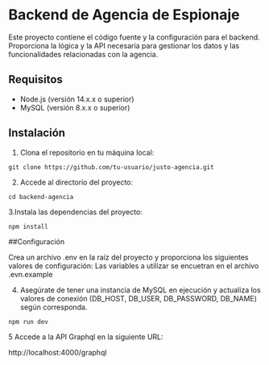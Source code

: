 # Backend de Agencia de Espionaje

Este proyecto contiene el código fuente y la configuración para el backend. 
Proporciona la lógica y la API necesaria para gestionar los datos y las funcionalidades relacionadas con la agencia.

## Requisitos
- Node.js (versión 14.x.x o superior)
- MySQL (versión 8.x.x o superior)

## Instalación

1. Clona el repositorio en tu máquina local:
```
git clone https://github.com/tu-usuario/justo-agencia.git
```

2. Accede al directorio del proyecto:
```
cd backend-agencia
```
3.Instala las dependencias del proyecto:
```
npm install
```

##Configuración

Crea un archivo .env en la raíz del proyecto y proporciona los siguientes valores de configuración:
Las variables a utilizar se encuetran en el archivo .evn.example

4. Asegúrate de tener una instancia de MySQL en ejecución y actualiza los valores de conexión (DB_HOST, DB_USER, DB_PASSWORD, DB_NAME) según corresponda.
```
npm run dev
```

5 Accede a la API Graphql en la siguiente URL:

http://localhost:4000/graphql








